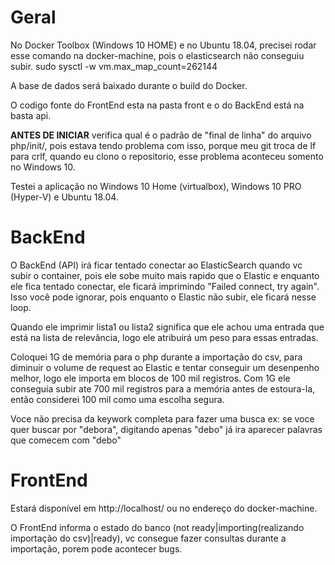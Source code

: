 # Geral
No Docker Toolbox (Windows 10 HOME) e no Ubuntu 18.04, precisei rodar esse comando na docker-machine, pois o elasticsearch não conseguiu subir.
sudo sysctl -w vm.max_map_count=262144

A base de dados será baixado durante o build do Docker.

O codigo fonte do FrontEnd esta na pasta front e o do BackEnd está na basta api.

**ANTES DE INICIAR** verifica qual é o padrão de "final de linha" do arquivo php/init/, pois estava tendo problema com isso, porque meu git
troca de lf para crlf, quando eu clono o repositorio, esse problema aconteceu somento no Windows 10.

Testei a aplicação no Windows 10 Home (virtualbox), Windows 10 PRO (Hyper-V) e Ubuntu 18.04.

# BackEnd
O BackEnd (API) irá ficar tentado conectar ao ElasticSearch quando vc subir o container,
pois ele sobe muito mais rapido que o Elastic e enquanto ele fica tentado conectar,
ele ficará imprimindo "Failed connect, try again". Isso você pode ignorar, pois 
enquanto o Elastic não subir, ele ficará nesse loop.

Quando ele imprimir lista1 ou lista2 significa que ele achou uma entrada que está
na lista de relevância, logo ele atribuirá um peso para essas entradas.

Coloquei 1G de memória para o php durante a importação do csv, para diminuir o volume de request ao Elastic
e tentar conseguir um desenpenho melhor, logo ele importa em blocos de 100 mil registros. Com 1G ele conseguia
subir ate 700 mil registros para a memória antes de estoura-la, então considerei 100 mil como uma escolha segura. 

Voce não precisa da keywork completa para fazer uma busca ex: se voce quer buscar por "debora", digitando apenas
"debo" já ira aparecer palavras que comecem com "debo"

# FrontEnd
Estará disponível em http://localhost/ ou no endereço do docker-machine.

O FrontEnd informa o estado do banco (not ready|importing(realizando importação do
csv)|ready), vc consegue fazer consultas durante a importação, porem pode acontecer
bugs.